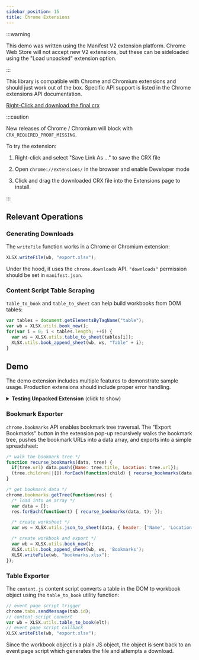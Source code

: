 ```yaml
---
sidebar_position: 15
title: Chrome Extensions
---
```


:::warning

This demo was written using the Manifest V2 extension platform.  Chrome Web
Store will not accept new V2 extensions, but these can be sideloaded using the
"Load unpacked" extension option.

:::

This library is compatible with Chrome and Chromium extensions and should just
work out of the box.  Specific API support is listed in the Chrome extensions
API documentation.

[Right-Click and download the final crx](pathname:///chromium/SheetJSDemo.crx)

:::caution

New releases of Chrome / Chromium will block with `CRX_REQUIRED_PROOF_MISSING`.

To try the extension:

1) Right-click and select "Save Link As ..." to save the CRX file

2) Open `chrome://extensions/` in the browser and enable Developer mode

3) Click and drag the downloaded CRX file into the Extensions page to install.

:::


## Relevant Operations

### Generating Downloads

The `writeFile` function works in a Chrome or Chromium extension:

```js
XLSX.writeFile(wb, "export.xlsx");
```

Under the hood, it uses the `chrome.downloads` API.  `"downloads"` permission
should be set in `manifest.json`.

### Content Script Table Scraping

`table_to_book` and `table_to_sheet` can help build workbooks from DOM tables:

```js
var tables = document.getElementsByTagName("table");
var wb = XLSX.utils.book_new();
for(var i = 0; i < tables.length; ++i) {
  var ws = XLSX.utils.table_to_sheet(tables[i]);
  XLSX.utils.book_append_sheet(wb, ws, "Table" + i);
}
```

## Demo

The demo extension includes multiple features to demonstrate sample usage.
Production extensions should include proper error handling.

<details><summary><b>Testing Unpacked Extension</b> (click to show)</summary>

1) [Right-Click and download the zip](pathname:///chromium/SheetJSChromiumUnpacked.zip)

2) Create a `SheetJSChromium` folder in your Downloads directory, move the zip
   file into the folder, and extract the zip file.

3) Open `chrome://extensions/` in the browser and enable Developer mode

4) Click "Load Unpacked" and select the `SheetJSChromium` folder.

</details>

### Bookmark Exporter

`chrome.bookmarks` API enables bookmark tree traversal.  The "Export Bookmarks"
button in the extension pop-up recursively walks the bookmark tree, pushes the
bookmark URLs into a data array, and exports into a simple spreadsheet:

```js
/* walk the bookmark tree */
function recurse_bookmarks(data, tree) {
  if(tree.url) data.push({Name: tree.title, Location: tree.url});
  (tree.children||[]).forEach(function(child) { recurse_bookmarks(data, child); });
}

/* get bookmark data */
chrome.bookmarks.getTree(function(res) {
  /* load into an array */
  var data = [];
  res.forEach(function(t) { recurse_bookmarks(data, t); });

  /* create worksheet */
  var ws = XLSX.utils.json_to_sheet(data, { header: ['Name', 'Location'] });

  /* create workbook and export */
  var wb = XLSX.utils.book_new();
  XLSX.utils.book_append_sheet(wb, ws, 'Bookmarks');
  XLSX.writeFile(wb, "bookmarks.xlsx");
});
```

### Table Exporter

The `content.js` content script converts a table in the DOM to workbook object
using the `table_to_book` utility function:

```js
// event page script trigger
chrome.tabs.sendMessage(tab.id);
// content script convert
var wb = XLSX.utils.table_to_book(elt);
// event page script callback
XLSX.writeFile(wb, "export.xlsx");
```

Since the workbook object is a plain JS object, the object is sent back to an
event page script which generates the file and attempts a download.
